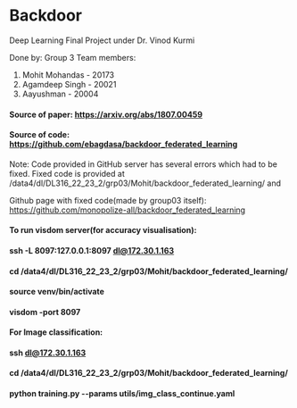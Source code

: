 # Backdoor
Deep Learning Final Project under Dr. Vinod Kurmi

Done by: Group 3
Team members:
1) Mohit Mohandas - 20173
2) Agamdeep Singh - 20021
3) Aayushman - 20004


#### Source of paper: https://arxiv.org/abs/1807.00459
#### Source of code: https://github.com/ebagdasa/backdoor_federated_learning

Note: Code provided in GitHub server has several errors which had to be fixed. Fixed code is provided at /data4/dl/DL316_22_23_2/grp03/Mohit/backdoor_federated_learning/ and <second code page>

Github page with fixed code(made by group03 itself): https://github.com/monopolize-all/backdoor_federated_learning


#### To run visdom server(for accuracy visualisation):
#### ssh -L 8097:127.0.0.1:8097 dl@172.30.1.163
#### cd /data4/dl/DL316_22_23_2/grp03/Mohit/backdoor_federated_learning/
#### source venv/bin/activate
#### visdom -port 8097



#### For Image classification:
#### ssh dl@172.30.1.163
#### cd /data4/dl/DL316_22_23_2/grp03/Mohit/backdoor_federated_learning/
#### python training.py --params utils/img_class_continue.yaml
